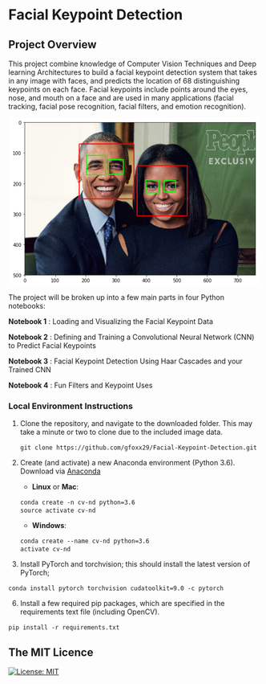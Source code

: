 # Facial Keypoint Detection

## Project Overview

This project combine knowledge of Computer Vision Techniques and Deep learning Architectures to build a facial keypoint detection system that takes in any image with faces, and predicts the location of 68 distinguishing keypoints on each face. Facial keypoints include points around the eyes, nose, and mouth on a face and are used in many applications (facial tracking, facial pose recognition, facial filters, and emotion recognition).

<p align="center">
	<img src="images/Obamas.png" align="middle" alt="drawing" width="500px">
</p>

The project will be broken up into a few main parts in four Python notebooks:

__Notebook 1__ : Loading and Visualizing the Facial Keypoint Data

__Notebook 2__ : Defining and Training a Convolutional Neural Network (CNN) to Predict Facial Keypoints

__Notebook 3__ : Facial Keypoint Detection Using Haar Cascades and your Trained CNN

__Notebook 4__ : Fun Filters and Keypoint Uses

### Local Environment Instructions

1. Clone the repository, and navigate to the downloaded folder. This may take a minute or two to clone due to the included image data.
	```
	git clone https://github.com/gfoxx29/Facial-Keypoint-Detection.git
	```
2. Create (and activate) a new Anaconda environment (Python 3.6).
Download via [Anaconda](https://www.anaconda.com/distribution/)

	- __Linux__ or __Mac__: 
	```
	conda create -n cv-nd python=3.6
	source activate cv-nd
	```
	- __Windows__: 
	```
	conda create --name cv-nd python=3.6
	activate cv-nd
	```

3. Install PyTorch and torchvision; this should install the latest version of PyTorch;
```
conda install pytorch torchvision cudatoolkit=9.0 -c pytorch
```
6. Install a few required pip packages, which are specified in the requirements text file (including OpenCV).
```
pip install -r requirements.txt
```

## The MIT Licence
[![License: MIT](https://img.shields.io/badge/License-MIT-yellow.svg)](https://opensource.org/licenses/MIT)
